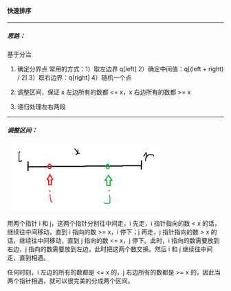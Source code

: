 #### 快速排序

------------------------

##### 思路：

基于分治

1. 确定分界点     常用的方式：1）取左边界 q[left]     2）确定中间值：q[(left + right) / 2]     3）取右边界：q[right]     4）随机一个点

2. 调整区间，保证 x 左边所有的数都 <= x，x 右边所有的数都 >= x
3. 递归处理左右两段

------

##### 调整区间：

<img src="https://raw.githubusercontent.com/DaoZuQieXing/Learn/main/img/算法基础课/算法基础课第一讲：基础算法/快速排序.png" alt="system call" style="max-width: 70%">

用两个指针 i 和 j，这两个指针分别往中间走，i 先走，i 指针指向的数 < x 的话，继续往中间移动，直到 i 指向的数 >= x，i 停下；j 再走，j 指针指向的数 > x 的话，继续往中间移动，直到 j 指向的数 <= x，j 停下。此时，i 指向的数需要放到右边，j 指向的数需要放到左边，此时把这两个数交换。然后 i 和 j 继续往中间走，直到相遇。

任何时刻，i 左边的所有的数都是 <= x 的，j 右边所有的数都是 >= x 的，因此当两个指针相遇，就可以很完美的分成两个区间。

